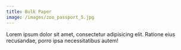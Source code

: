 ```yaml
---
title: Bulk Paper
image: /images/zoo_passport_5.jpg
---
```


Lorem ipsum dolor sit amet, consectetur adipisicing elit. Ratione eius recusandae, porro ipsa necessitatibus autem!
